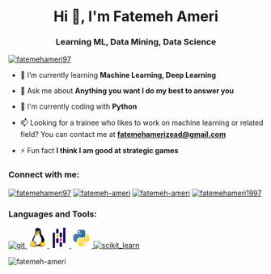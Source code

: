 <h1 align="center">Hi 👋, I'm Fatemeh Ameri</h1>
<h3 align="center">Learning ML, Data Mining, Data Science</h3>

<p align="left"> <a href="https://twitter.com/fatemehameri97" target="blank"><img src="https://img.shields.io/twitter/follow/fatemehameri97?logo=twitter&style=for-the-badge" alt="fatemehameri97" /></a> </p>

- 🌱 I’m currently learning **Machine Learning, Deep Learning**

- 💬 Ask me about **Anything you want I do my best to answer you**
  
- 💬 I'm currently coding with **Python**
  
- 📫 Looking for a trainee who likes to work on machine learning or related field? You can contact me at **fatemehamerizead@gmail.com**

- ⚡ Fun fact **I think I am good at strategic games**

<h3 align="left">Connect with me:</h3>
<p align="left">
<a href="https://twitter.com/fatemehameri97" target="blank"><img align="center" src="https://raw.githubusercontent.com/rahuldkjain/github-profile-readme-generator/master/src/images/icons/Social/twitter.svg" alt="fatemehameri97" height="30" width="40" /></a>
<a href="https://linkedin.com/in/fatemeh-ameri" target="blank"><img align="center" src="https://raw.githubusercontent.com/rahuldkjain/github-profile-readme-generator/master/src/images/icons/Social/linked-in-alt.svg" alt="fatemeh-ameri" height="30" width="40" /></a>
<a href="https://stackoverflow.com/users/fatemeh-ameri" target="blank"><img align="center" src="https://raw.githubusercontent.com/rahuldkjain/github-profile-readme-generator/master/src/images/icons/Social/stack-overflow.svg" alt="fatemeh-ameri" height="30" width="40" /></a>
<a href="https://kaggle.com/fatemehameri1997" target="blank"><img align="center" src="https://raw.githubusercontent.com/rahuldkjain/github-profile-readme-generator/master/src/images/icons/Social/kaggle.svg" alt="fatemehameri1997" height="30" width="40" /></a>
</p>

<h3 align="left">Languages and Tools:</h3>
<p align="left"> <a href="https://git-scm.com/" target="_blank" rel="noreferrer"> <img src="https://www.vectorlogo.zone/logos/git-scm/git-scm-icon.svg" alt="git" width="40" height="40"/> </a> <a href="https://www.linux.org/" target="_blank" rel="noreferrer"> <img src="https://raw.githubusercontent.com/devicons/devicon/master/icons/linux/linux-original.svg" alt="linux" width="40" height="40"/> </a> <a href="https://pandas.pydata.org/" target="_blank" rel="noreferrer"> <img src="https://raw.githubusercontent.com/devicons/devicon/2ae2a900d2f041da66e950e4d48052658d850630/icons/pandas/pandas-original.svg" alt="pandas" width="40" height="40"/> </a> <a href="https://www.python.org" target="_blank" rel="noreferrer"> <img src="https://raw.githubusercontent.com/devicons/devicon/master/icons/python/python-original.svg" alt="python" width="40" height="40"/> </a> <a href="https://scikit-learn.org/" target="_blank" rel="noreferrer"> <img src="https://upload.wikimedia.org/wikipedia/commons/0/05/Scikit_learn_logo_small.svg" alt="scikit_learn" width="40" height="40"/> </a> </p>

<p><img align="center" src="https://github-readme-stats.vercel.app/api/top-langs?username=fatemeh-ameri&show_icons=true&theme=dracula&locale=en&layout=compact" alt="fatemeh-ameri" /></p>

